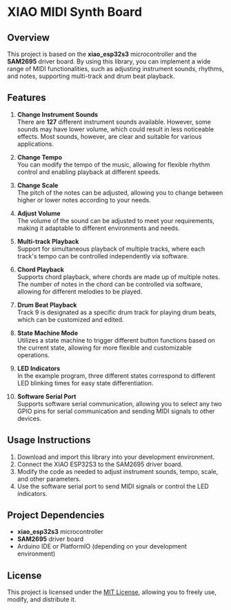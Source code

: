 # XIAO MIDI Synth Board

## Overview
This project is based on the **xiao_esp32s3** microcontroller and the **SAM2695** driver board. By using this library, you can implement a wide range of MIDI functionalities, such as adjusting instrument sounds, rhythms, and notes, supporting multi-track and drum beat playback.

## Features

1. **Change Instrument Sounds**  
   There are **127** different instrument sounds available. However, some sounds may have lower volume, which could result in less noticeable effects. Most sounds, however, are clear and suitable for various applications.

2. **Change Tempo**  
   You can modify the tempo of the music, allowing for flexible rhythm control and enabling playback at different speeds.

3. **Change Scale**  
   The pitch of the notes can be adjusted, allowing you to change between higher or lower notes according to your needs.

4. **Adjust Volume**  
   The volume of the sound can be adjusted to meet your requirements, making it adaptable to different environments and needs.

5. **Multi-track Playback**  
   Support for simultaneous playback of multiple tracks, where each track's tempo can be controlled independently via software.

6. **Chord Playback**  
   Supports chord playback, where chords are made up of multiple notes. The number of notes in the chord can be controlled via software, allowing for different melodies to be played.

7. **Drum Beat Playback**  
   Track 9 is designated as a specific drum track for playing drum beats, which can be customized and edited.

8. **State Machine Mode**  
   Utilizes a state machine to trigger different button functions based on the current state, allowing for more flexible and customizable operations.

9. **LED Indicators**  
   In the example program, three different states correspond to different LED blinking times for easy state differentiation.

10. **Software Serial Port**  
    Supports software serial communication, allowing you to select any two GPIO pins for serial communication and sending MIDI signals to other devices.

## Usage Instructions
1. Download and import this library into your development environment.
2. Connect the XIAO ESP32S3 to the SAM2695 driver board.
3. Modify the code as needed to adjust instrument sounds, tempo, scale, and other parameters.
4. Use the software serial port to send MIDI signals or control the LED indicators.

## Project Dependencies
- **xiao_esp32s3** microcontroller
- **SAM2695** driver board
- Arduino IDE or PlatformIO (depending on your development environment)

## License
This project is licensed under the [MIT License](LICENSE), allowing you to freely use, modify, and distribute it.


